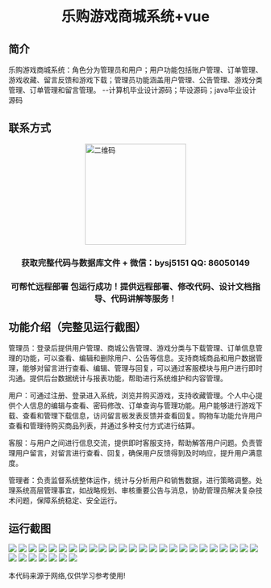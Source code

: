 <p><h1 align="center">乐购游戏商城系统+vue</h1></p>

## 简介
乐购游戏商城系统：角色分为管理员和用户；用户功能包括账户管理、订单管理、游戏收藏、留言反馈和游戏下载；管理员功能涵盖用户管理、公告管理、游戏分类管理、订单管理和留言管理。    --计算机毕业设计源码；毕设源码；java毕业设计源码


## 联系方式
<img src="https://bs-1329754181.cos.ap-shanghai.myqcloud.com/wx.jpg" alt="二维码" style="display: block; margin: 0 auto;" width="200px">
<p><h3 align="center">获取完整代码与数据库文件 + 微信：bysj5151 QQ: 86050149</h3></p>
<p><h3 align="center">可帮忙远程部署 包运行成功！提供远程部署、修改代码、设计文档指导、代码讲解等服务！</h3></p>

## 功能介绍（完整见运行截图）
管理员：登录后提供用户管理、商城公告管理、游戏分类与下载管理、订单信息管理的功能，可以查看、编辑和删除用户、公告等信息。支持商城商品和用户数据管理，能够对留言进行查看、编辑、管理与回复，可以通过客服模块与用户进行即时沟通。提供后台数据统计与报表功能，帮助进行系统维护和内容管理。

用户：可通过注册、登录进入系统，浏览并购买游戏，支持收藏管理。个人中心提供个人信息的编辑与查看、密码修改、订单查询与管理功能。用户能够进行游戏下载、查看和管理下载信息，访问留言板发表反馈并查看回复。购物车功能允许用户查看和管理待购买商品列表，并通过多种支付方式进行结算。

客服：与用户之间进行信息交流，提供即时客服支持，帮助解答用户问题。负责管理用户留言，对留言进行查看、回复，确保用户反馈得到及时响应，提升用户满意度。

管理者：负责监督系统整体运作，统计与分析用户和销售数据，进行策略调整。处理系统高层管理事宜，如战略规划、审核重要公告与消息，协助管理员解决复杂技术问题，保障系统稳定、安全运行。


## 运行截图
![](https://bs-1329754181.cos.ap-shanghai.myqcloud.com/ssm/LegouGameMallSystem/img/001.jpg)
![](https://bs-1329754181.cos.ap-shanghai.myqcloud.com/ssm/LegouGameMallSystem/img/002.jpg)
![](https://bs-1329754181.cos.ap-shanghai.myqcloud.com/ssm/LegouGameMallSystem/img/003.jpg)
![](https://bs-1329754181.cos.ap-shanghai.myqcloud.com/ssm/LegouGameMallSystem/img/004.jpg)
![](https://bs-1329754181.cos.ap-shanghai.myqcloud.com/ssm/LegouGameMallSystem/img/005.jpg)
![](https://bs-1329754181.cos.ap-shanghai.myqcloud.com/ssm/LegouGameMallSystem/img/006.jpg)
![](https://bs-1329754181.cos.ap-shanghai.myqcloud.com/ssm/LegouGameMallSystem/img/007.jpg)
![](https://bs-1329754181.cos.ap-shanghai.myqcloud.com/ssm/LegouGameMallSystem/img/008.jpg)
![](https://bs-1329754181.cos.ap-shanghai.myqcloud.com/ssm/LegouGameMallSystem/img/009.jpg)
![](https://bs-1329754181.cos.ap-shanghai.myqcloud.com/ssm/LegouGameMallSystem/img/010.jpg)
![](https://bs-1329754181.cos.ap-shanghai.myqcloud.com/ssm/LegouGameMallSystem/img/011.jpg)
![](https://bs-1329754181.cos.ap-shanghai.myqcloud.com/ssm/LegouGameMallSystem/img/012.jpg)
![](https://bs-1329754181.cos.ap-shanghai.myqcloud.com/ssm/LegouGameMallSystem/img/013.jpg)
![](https://bs-1329754181.cos.ap-shanghai.myqcloud.com/ssm/LegouGameMallSystem/img/014.jpg)
![](https://bs-1329754181.cos.ap-shanghai.myqcloud.com/ssm/LegouGameMallSystem/img/015.jpg)
![](https://bs-1329754181.cos.ap-shanghai.myqcloud.com/ssm/LegouGameMallSystem/img/016.jpg)
![](https://bs-1329754181.cos.ap-shanghai.myqcloud.com/ssm/LegouGameMallSystem/img/017.jpg)
![](https://bs-1329754181.cos.ap-shanghai.myqcloud.com/ssm/LegouGameMallSystem/img/018.jpg)
![](https://bs-1329754181.cos.ap-shanghai.myqcloud.com/ssm/LegouGameMallSystem/img/019.jpg)
![](https://bs-1329754181.cos.ap-shanghai.myqcloud.com/ssm/LegouGameMallSystem/img/020.jpg)
![](https://bs-1329754181.cos.ap-shanghai.myqcloud.com/ssm/LegouGameMallSystem/img/021.jpg)
![](https://bs-1329754181.cos.ap-shanghai.myqcloud.com/ssm/LegouGameMallSystem/img/022.jpg)
![](https://bs-1329754181.cos.ap-shanghai.myqcloud.com/ssm/LegouGameMallSystem/img/023.jpg)
![](https://bs-1329754181.cos.ap-shanghai.myqcloud.com/ssm/LegouGameMallSystem/img/024.jpg)
![](https://bs-1329754181.cos.ap-shanghai.myqcloud.com/ssm/LegouGameMallSystem/img/025.jpg)
![](https://bs-1329754181.cos.ap-shanghai.myqcloud.com/ssm/LegouGameMallSystem/img/026.jpg)
![](https://bs-1329754181.cos.ap-shanghai.myqcloud.com/ssm/LegouGameMallSystem/img/027.jpg)
![](https://bs-1329754181.cos.ap-shanghai.myqcloud.com/ssm/LegouGameMallSystem/img/028.jpg)
![](https://bs-1329754181.cos.ap-shanghai.myqcloud.com/ssm/LegouGameMallSystem/img/029.jpg)
![](https://bs-1329754181.cos.ap-shanghai.myqcloud.com/ssm/LegouGameMallSystem/img/030.jpg)
![](https://bs-1329754181.cos.ap-shanghai.myqcloud.com/ssm/LegouGameMallSystem/img/031.jpg)
![](https://bs-1329754181.cos.ap-shanghai.myqcloud.com/ssm/LegouGameMallSystem/img/032.jpg)

<p>本代码来源于网络,仅供学习参考使用!</p>
